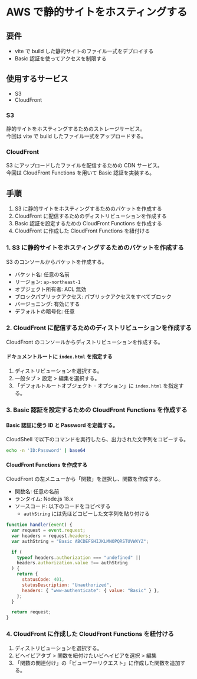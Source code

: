 # AWS で静的サイトをホスティングする

## 要件

- vite で build した静的サイトのファイル一式をデプロイする
- Basic 認証を使ってアクセスを制限する

## 使用するサービス

- S3
- CloudFront

### S3

静的サイトをホスティングするためのストレージサービス。  
今回は vite で build したファイル一式をアップロードする。

### CloudFront

S3 にアップロードしたファイルを配信するための CDN サービス。  
今回は CloudFront Functions を用いて Basic 認証を実装する。

## 手順

1. S3 に静的サイトをホスティングするためのバケットを作成する
2. CloudFront に配信するためのディストリビューションを作成する
3. Basic 認証を設定するための CloudFront Functions を作成する
4. CloudFront に作成した CloudFront Functions を紐付ける

### 1. S3 に静的サイトをホスティングするためのバケットを作成する

S3 のコンソールからバケットを作成する。

- バケット名: 任意の名前
- リージョン: `ap-northeast-1`
- オブジェクト所有者: ACL 無効
- ブロックパブリックアクセス: パブリックアクセスをすべてブロック
- バージョニング: 有効にする
- デフォルトの暗号化: 任意

### 2. CloudFront に配信するためのディストリビューションを作成する

CloudFront のコンソールからディストリビューションを作成する。

#### ドキュメントルートに `index.html` を指定する

1. ディストリビューションを選択する。
2. 一般タブ > 設定 > 編集を選択する。
3. 「デフォルトルートオブジェクト - オプション」に `index.html` を指定する。

### 3. Basic 認証を設定するための CloudFront Functions を作成する

#### Basic 認証に使う ID と Password を定義する。

CloudShell で以下のコマンドを実行したら、出力された文字列をコピーする。

```sh
echo -n 'ID:Password' | base64
```

#### CloudFront Functions を作成する

CloudFront の左メニューから「関数」を選択し、関数を作成する。

- 関数名: 任意の名前
- ランタイム: Node.js 18.x
- ソースコード: 以下のコードをコピペする
  - `authString` には先ほどコピーした文字列を貼り付ける

```js
function handler(event) {
  var request = event.request;
  var headers = request.headers;
  var authString = "Basic ABCDEFGHIJKLMNOPQRSTUVWXYZ";

  if (
    typeof headers.authorization === "undefined" ||
    headers.authorization.value !== authString
  ) {
    return {
      statusCode: 401,
      statusDescription: "Unauthorized",
      headers: { "www-authenticate": { value: "Basic" } },
    };
  }

  return request;
}
```

### 4. CloudFront に作成した CloudFront Functions を紐付ける

1. ディストリビューションを選択する。
2. ビヘイビアタブ > 関数を紐付けたいビヘイビアを選択 > 編集
3. 「関数の関連付け」の「ビューワーリクエスト」に作成した関数を追加する。
